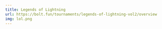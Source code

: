 ```yaml
---
title: Legends of Lightning
url: https://bolt.fun/tournaments/legends-of-lightning-vol2/overview
img: lol.png
---
```

